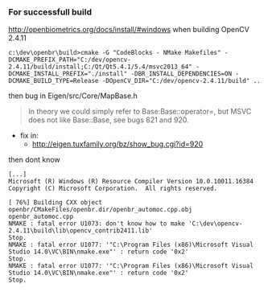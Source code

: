 ### For successfull build
http://openbiometrics.org/docs/install/#windows when building OpenCV 2.4.11

    c:\dev\openbr\build>cmake -G "CodeBlocks - NMake Makefiles" -DCMAKE_PREFIX_PATH="C:/dev/opencv-2.4.11/build/install;C:/Qt/Qt5.4.1/5.4/msvc2013_64" -DCMAKE_INSTALL_PREFIX="./install" -DBR_INSTALL_DEPENDENCIES=ON -DCMAKE_BUILD_TYPE=Release -DOpenCV_DIR="C:/dev/opencv-2.4.11/build" ..

then bug in Eigen/src/Core/MapBase.h
> In theory we could simply refer to Base:Base::operator=, but MSVC does not like Base::Base,
> see bugs 821 and 920.

* fix in:
  * http://eigen.tuxfamily.org/bz/show_bug.cgi?id=920
  
then dont know

    [...]
    Microsoft (R) Windows (R) Resource Compiler Version 10.0.10011.16384
    Copyright (C) Microsoft Corporation.  All rights reserved.

    [ 76%] Building CXX object openbr/CMakeFiles/openbr.dir/openbr_automoc.cpp.obj
    openbr_automoc.cpp
    NMAKE : fatal error U1073: don't know how to make 'C:\dev\opencv-2.4.11\build\lib\opencv_contrib2411.lib'
    Stop.
    NMAKE : fatal error U1077: '"C:\Program Files (x86)\Microsoft Visual Studio 14.0\VC\BIN\nmake.exe"' : return code '0x2'
    Stop.
    NMAKE : fatal error U1077: '"C:\Program Files (x86)\Microsoft Visual Studio 14.0\VC\BIN\nmake.exe"' : return code '0x2'
    Stop.
